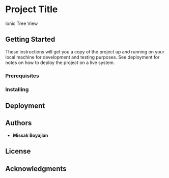 # Project Title

Ionic Tree View

## Getting Started

These instructions will get you a copy of the project up and running on your local machine for development and testing purposes. See deployment for notes on how to deploy the project on a live system.

### Prerequisites


### Installing


## Deployment



## Authors

* **Missak Boyajian** 

## License



## Acknowledgments
